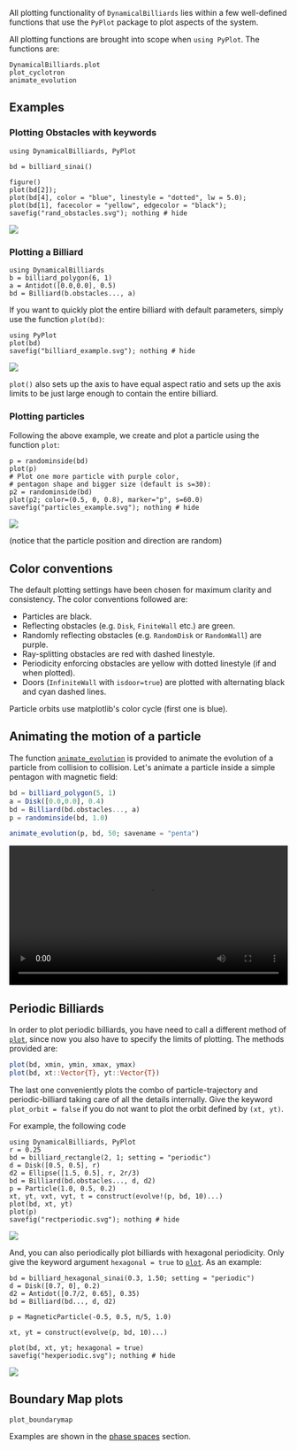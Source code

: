 All plotting functionality of `DynamicalBilliards` lies within a few well-defined functions that use the `PyPlot` package to plot aspects of the system.

All plotting functions are brought into scope when `using PyPlot`. The functions are:
```@docs
DynamicalBilliards.plot
plot_cyclotron
animate_evolution
```

## Examples

### Plotting Obstacles with keywords
```@example obstacles
using DynamicalBilliards, PyPlot

bd = billiard_sinai()

figure()
plot(bd[2]);
plot(bd[4], color = "blue", linestyle = "dotted", lw = 5.0);
plot(bd[1], facecolor = "yellow", edgecolor = "black");
savefig("rand_obstacles.svg"); nothing # hide
```
![](rand_obstacles.svg)

### Plotting a Billiard

```@example 8
using DynamicalBilliards
b = billiard_polygon(6, 1)
a = Antidot([0.0,0.0], 0.5)
bd = Billiard(b.obstacles..., a)
```

If you want to quickly plot the entire billiard with default parameters, simply use the function `plot(bd)`:

```@example 8
using PyPlot
plot(bd)
savefig("billiard_example.svg"); nothing # hide
```
![](billiard_example.svg)

`plot()` also sets up the axis to have equal aspect ratio and sets up the axis limits to be just large enough to contain the entire billiard.



### Plotting particles

Following the above example, we create and plot a particle using the function `plot`:
```@example 8
p = randominside(bd)
plot(p)
# Plot one more particle with purple color,
# pentagon shape and bigger size (default is s=30):
p2 = randominside(bd)
plot(p2; color=(0.5, 0, 0.8), marker="p", s=60.0)
savefig("particles_example.svg"); nothing # hide
```
![](particles_example.svg)

(notice that the particle position and direction are random)

## Color conventions
The default plotting settings have been chosen for maximum clarity and consistency. The color conventions followed are:
* Particles are black.
* Reflecting obstacles (e.g. `Disk`, `FiniteWall` etc.) are green.
* Randomly reflecting obstacles (e.g. `RandomDisk` or `RandomWall`) are purple.
* Ray-splitting obstacles are red with dashed linestyle.
* Periodicity enforcing obstacles are yellow with dotted linestyle
  (if and when plotted).
* Doors (`InfiniteWall` with `isdoor=true`) are plotted with alternating black and
  cyan dashed lines.

Particle orbits use matplotlib's color cycle (first one is blue).

## Animating the motion of a particle

The function [`animate_evolution`](@ref) is provided to animate the evolution of a particle from collision to collision.
Let's animate a particle inside a simple pentagon with magnetic field:

```julia
bd = billiard_polygon(5, 1)
a = Disk([0.0,0.0], 0.4)
bd = Billiard(bd.obstacles..., a)
p = randominside(bd, 1.0)

animate_evolution(p, bd, 50; savename = "penta")
```

<video width="100%" height="auto" controls>
<source src="https://raw.githubusercontent.com/JuliaDynamics/JuliaDynamicsDocumentation.jl/master/animations/billiards/penta.mp4?raw=true" type="video/mp4">
</video>

## Periodic Billiards
In order to plot periodic billiards, you have need to call a different method of
[`plot`](@ref), since now you
also have to specify the limits of plotting. The
methods provided are:
```julia
plot(bd, xmin, ymin, xmax, ymax)
plot(bd, xt::Vector{T}, yt::Vector{T})
```
The last one conveniently plots the combo of particle-trajectory and
periodic-billiard taking care of all the details internally. Give the keyword
`plot_orbit = false` if you do not want to plot the orbit defined by `(xt, yt)`.

For example, the following code
```@example 8
using DynamicalBilliards, PyPlot
r = 0.25
bd = billiard_rectangle(2, 1; setting = "periodic")
d = Disk([0.5, 0.5], r)
d2 = Ellipse([1.5, 0.5], r, 2r/3)
bd = Billiard(bd.obstacles..., d, d2)
p = Particle(1.0, 0.5, 0.2)
xt, yt, vxt, vyt, t = construct(evolve!(p, bd, 10)...)
plot(bd, xt, yt)
plot(p)
savefig("rectperiodic.svg"); nothing # hide
```
![](rectperiodic.svg)

And, you can also periodically plot billiards with hexagonal periodicity. Only give
the keyword argument `hexagonal = true` to [`plot`](@ref). As an example:

```@example 8
bd = billiard_hexagonal_sinai(0.3, 1.50; setting = "periodic")
d = Disk([0.7, 0], 0.2)
d2 = Antidot([0.7/2, 0.65], 0.35)
bd = Billiard(bd..., d, d2)

p = MagneticParticle(-0.5, 0.5, π/5, 1.0)

xt, yt = construct(evolve(p, bd, 10)...)

plot(bd, xt, yt; hexagonal = true)
savefig("hexperiodic.svg"); nothing # hide
```
![](hexperiodic.svg)


## Boundary Map plots
```@docs
plot_boundarymap
```
Examples are shown in the [phase spaces](basic/phasespaces.md) section.
